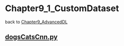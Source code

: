 # Chapter9_1_CustomDataset
back to [Chapter9_AdvancedDL](../Chapter9_AdvancedDL.md) 

## [__dogsCatsCnn.py__](./dogsCatsCnn.py) 
